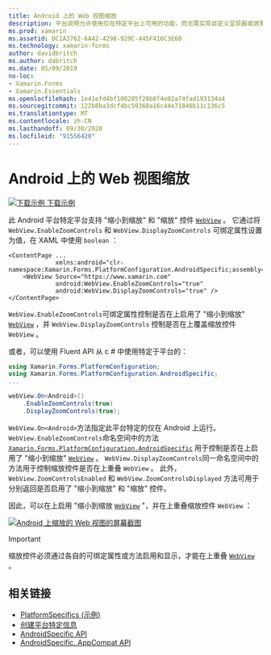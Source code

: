 ```yaml
---
title: Android 上的 Web 视图缩放
description: 平台说明允许使用仅在特定平台上可用的功能，而无需实现自定义呈现器或效果。 本文介绍如何使用 Android 平台特定的，该平台可对 Web 视图进行缩放。
ms.prod: xamarin
ms.assetid: DC1A3762-6A42-4298-929C-445F416C3E60
ms.technology: xamarin-forms
author: davidbritch
ms.author: dabritch
ms.date: 05/09/2019
no-loc:
- Xamarin.Forms
- Xamarin.Essentials
ms.openlocfilehash: 1e41efd4bf100205f20b8f4e02a74fad193134a4
ms.sourcegitcommit: 122b8ba3dcf4bc59368a16c44e71846b11c136c5
ms.translationtype: MT
ms.contentlocale: zh-CN
ms.lasthandoff: 09/30/2020
ms.locfileid: "91556420"
---
```

# <a name="webview-zoom-on-android"></a>Android 上的 Web 视图缩放

[![下载示例](~/media/shared/download.png) 下载示例](https://docs.microsoft.com/samples/xamarin/xamarin-forms-samples/userinterface-platformspecifics)

此 Android 平台特定平台支持 "缩小到缩放" 和 "缩放" 控件 [`WebView`](xref:Xamarin.Forms.WebView) 。 它通过将 `WebView.EnableZoomControls` 和 `WebView.DisplayZoomControls` 可绑定属性设置为值，在 XAML 中使用 `boolean` ：

```xaml
<ContentPage ...
             xmlns:android="clr-namespace:Xamarin.Forms.PlatformConfiguration.AndroidSpecific;assembly=Xamarin.Forms.Core">
    <WebView Source="https://www.xamarin.com"
             android:WebView.EnableZoomControls="true"
             android:WebView.DisplayZoomControls="true" />
</ContentPage>
```

`WebView.EnableZoomControls`可绑定属性控制是否在上启用了 "缩小到缩放" [`WebView`](xref:Xamarin.Forms.WebView) ，并 `WebView.DisplayZoomControls` 控制是否在上覆盖缩放控件 `WebView` 。

或者，可以使用 Fluent API 从 c # 中使用特定于平台的：

```csharp
using Xamarin.Forms.PlatformConfiguration;
using Xamarin.Forms.PlatformConfiguration.AndroidSpecific;
...

webView.On<Android>()
    .EnableZoomControls(true)
    .DisplayZoomControls(true);
```

`WebView.On<Android>`方法指定此平台特定的仅在 Android 上运行。 `WebView.EnableZoomControls`命名空间中的方法 [`Xamarin.Forms.PlatformConfiguration.AndroidSpecific`](xref:Xamarin.Forms.PlatformConfiguration.AndroidSpecific) 用于控制是否在上启用了 "缩小到缩放" [`WebView`](xref:Xamarin.Forms.WebView) 。 `WebView.DisplayZoomControls`同一命名空间中的方法用于控制缩放控件是否在上重叠 `WebView` 。 此外， `WebView.ZoomControlsEnabled` 和 `WebView.ZoomControlsDisplayed` 方法可用于分别返回是否启用了 "缩小到缩放" 和 "缩放" 控件。

因此，可以在上启用 "缩小到缩放 [`WebView`](xref:Xamarin.Forms.WebView) "，并在上重叠缩放控件 `WebView` ：

[![Android 上缩放的 Web 视图的屏幕截图](webview-zoom-controls-images/webview-zoom.png "缩放的 Web 视图")](webview-zoom-controls-images/webview-zoom-large.png#lightbox "缩放的 Web 视图")

> [!IMPORTANT]
> 缩放控件必须通过各自的可绑定属性或方法启用和显示，才能在上重叠 [`WebView`](xref:Xamarin.Forms.WebView) 。

## <a name="related-links"></a>相关链接

- [PlatformSpecifics (示例) ](/samples/xamarin/xamarin-forms-samples/userinterface-platformspecifics)
- [创建平台特定信息](~/xamarin-forms/platform/platform-specifics/index.md#creating-platform-specifics)
- [AndroidSpecific API](xref:Xamarin.Forms.PlatformConfiguration.AndroidSpecific)
- [AndroidSpecific. AppCompat API](xref:Xamarin.Forms.PlatformConfiguration.AndroidSpecific.AppCompat)